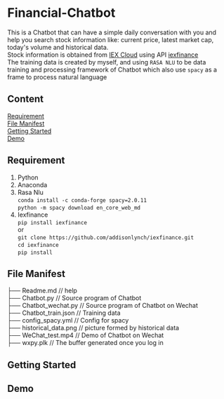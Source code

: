 # Financial-Chatbot
This is a Chatbot that can have a simple daily conversation with you and help you search stock information like: current price, latest market cap, today's volume and historical data.<br>
Stock information is obtained from [IEX Cloud](https://iexcloud.io/) using API [iexfinance](https://addisonlynch.github.io/iexfinance/devel/)<br>
The training data is created by myself, and using `RASA NLU` to be data training and processing framework of Chatbot which also use `spacy` as a frame to process natural language<br>
## Content
[Requirement](#requirement)<br>
[File Manifest](#-file-manifest)<br>
[Getting Started](#-getting-started)<br>
[Demo](#-demo)<br>

## Requirement
1. Python<br>
2. Anaconda<br>
3. Rasa Nlu<br>`conda install -c conda-forge spacy=2.0.11`<br>`python -m spacy download en_core_web_md`<br>
4. Iexfinance<br>`pip install iexfinance`<br>or<br>`git clone https://github.com/addisonlynch/iexfinance.git`<br>
`cd iexfinance`<br>
`pip install`<br>

## File Manifest
├── Readme.md                   // help<br>
├── Chatbot.py                  // Source program of Chatbot<br>
├── Chatbot_wechat.py           // Source program of Chatbot on Wechat<br>
├── Chatbot_train.json          // Training data<br>
├── config_spacy.yml            // Config for spacy<br>
├── historical_data.png         // picture formed by historical data<br>
├── WeChat_test.mp4             // Demo of Chatbot on Wechat<br>
├── wxpy.plk                    // The buffer generated once you log in<br>

## Getting Started

## Demo

